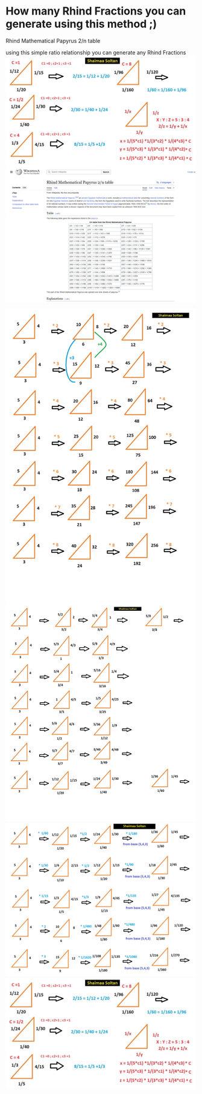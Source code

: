 # How many Rhind Fractions you can generate using this method ;)

Rhind Mathematical Papyrus 2/n table

using this simple ratio relationship you can generate any Rhind Fractions 
<img src="Rhind/Ratio_D.jpg" />
<img src="Rhind/Screenshot 2024-03-17 074027.png" />

<img src="Rhind/Ratio_A.jpg" />

<img src="Rhind/Ratio_B.jpg" />

<img src="Rhind/Ratio_C.jpg" />

<img src="Rhind/Ratio_D.jpg" />
